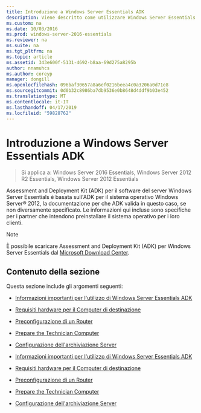 ```yaml
---
title: Introduzione a Windows Server Essentials ADK
description: Viene descritto come utilizzare Windows Server Essentials
ms.custom: na
ms.date: 10/03/2016
ms.prod: windows-server-2016-essentials
ms.reviewer: na
ms.suite: na
ms.tgt_pltfrm: na
ms.topic: article
ms.assetid: 343e600f-5131-4692-b8aa-69d275a8295b
author: nnamuhcs
ms.author: coreyp
manager: dongill
ms.openlocfilehash: 096baf30657a8a6ef0216beea4c0a3206a0d71e8
ms.sourcegitcommit: 0d0b32c8986ba7db9536e0b8648d4ddf9b03e452
ms.translationtype: MT
ms.contentlocale: it-IT
ms.lasthandoff: 04/17/2019
ms.locfileid: "59828762"
---
```

# <a name="getting-started-with-the-windows-server-essentials-adk"></a>Introduzione a Windows Server Essentials ADK

>Si applica a: Windows Server 2016 Essentials, Windows Server 2012 R2 Essentials, Windows Server 2012 Essentials

Assessment and Deployment Kit (ADK) per il software del server Windows Server Essentials è basata sull'ADK per il sistema operativo Windows Server® 2012, la documentazione per che ADK valida in questo caso, se non diversamente specificato. Le informazioni qui incluse sono specifiche per i partner che intendono preinstallare il sistema operativo per i loro clienti.  
  
> [!NOTE]
>  È possibile scaricare Assessment and Deployment Kit (ADK) per Windows Server Essentials dal [Microsoft Download Center](https://www.microsoft.com/download/details.aspx?id=34866).  
  
## <a name="in-this-section"></a>Contenuto della sezione  
 Questa sezione include gli argomenti seguenti:  
  

-   [Informazioni importanti per l'utilizzo di Windows Server Essentials ADK](Important-Information-for-Using-the-Windows-Server-Essentials-ADK.md)  
  
-   [Requisiti hardware per il Computer di destinazione](Hardware-Requirements-for-the-Target-Computer.md)  
  
-   [Preconfigurazione di un Router](Preconfiguring-a-Router.md)  
  
-   [Prepare the Technician Computer](Prepare-the-Technician-Computer.md)  
  
-   [Configurazione dell'archiviazione Server](Configure-Server-Storage.md)

-   [Informazioni importanti per l'utilizzo di Windows Server Essentials ADK](../install/Important-Information-for-Using-the-Windows-Server-Essentials-ADK.md)  
  
-   [Requisiti hardware per il Computer di destinazione](../install/Hardware-Requirements-for-the-Target-Computer.md)  
  
-   [Preconfigurazione di un Router](../install/Preconfiguring-a-Router.md)  
  
-   [Prepare the Technician Computer](../install/Prepare-the-Technician-Computer.md)  
  
-   [Configurazione dell'archiviazione Server](../install/Configure-Server-Storage.md)

